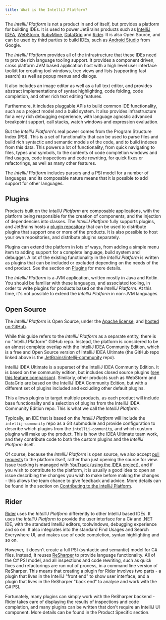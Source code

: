 ```yaml
---
title: What is the IntelliJ Platform?
---
```


The _IntelliJ Platform_ is not a product in and of itself, but provides a platform for building IDEs. It is used to power JetBrains products such as [IntelliJ IDEA](https://www.jetbrains.com/idea/), [WebStorm](https://www.jetbrains.com/webstorm/), [RubyMine](https://www.jetbrains.com/ruby/), [DataGrip](https://www.jetbrains.com/datagrip/) and [Rider](https://www.jetbrains.com/rider/). It is also Open Source, and can be used by third parties to build IDEs, such as [Android Studio](https://developer.android.com/studio/index.html) from Google.

The _IntelliJ Platform_ provides all of the infrastructure that these IDEs need to provide rich language tooling support. It provides a component driven, cross platform JVM based application host with a high level user interface toolkit for creating tool windows, tree views and lists (supporting fast search) as well as popup menus and dialogs.

It also includes an image editor as well as a full text editor, and provides abstract implementations of syntax highlighting, code folding, code completion, and other rich text editing features.

Furthermore, it includes pluggable APIs to build common IDE functionality, such as a project model and a build system. It also provides infrastructure for a very rich debugging experience, with language agnostic advanced breakpoint support, call stacks, watch windows and expression evaluation.

But the _IntelliJ Platform_'s real power comes from the Program Structure Index (PSI). This is a set of functionality that can be used to parse files and build rich syntactic and semantic models of the code, and to build indexes from this data. This powers a lot of functionality, from quick navigating to files, types and symbols, to the contents of code completion windows and find usages, code inspections and code rewriting, for quick fixes or refactorings, as well as many other features.

The _IntelliJ Platform_ includes parsers and a PSI model for a number of languages, and its composable nature means that it is possible to add support for other languages.

## Plugins

Products built on the _IntelliJ Platform_ are composable applications, with the platform being responsible for the creation of components, and the injection of dependencies into classes. The _IntelliJ Platform_ fully supports plugins, and JetBrains hosts a [plugin repository](https://plugins.jetbrains.com) that can be used to distribute plugins that support one or more of the products. It is also possible to host your own repositories, and distribute plugins separately.

Plugins can extend the platform in lots of ways, from adding a simple menu item to adding support for a complete language, build system and debugger. A lot of the existing functionality in the _IntelliJ Platform_ is written as plugins that can be included or excluded depending on the needs of the end product. See the section on [Plugins](/basics.md) for more details.

The _IntelliJ Platform_ is a JVM application, written mostly in Java and Kotlin. You should be familiar with these languages, and associated tooling, in order to write plugins for products based on the _IntelliJ Platform_. At this time, it's not possible to extend the _IntelliJ Platform_ in non-JVM languages.

## Open Source

The _IntelliJ Platform_ is Open Source, under the [Apache license](https://github.com/JetBrains/intellij-community/blob/master/LICENSE.txt), and [hosted on GitHub](https://github.com/JetBrains/intellij-community).

While this guide refers to the _IntelliJ Platform_ as a separate entity, there is no "IntelliJ Platform" GitHub repo. Instead, the platform is considered to be an almost complete overlap with the IntelliJ IDEA Community Edition, which is a free and Open Source version of IntelliJ IDEA Ultimate (the GitHub repo linked above is the [JetBrains/intellij-community](https://github.com/JetBrains/intellij-community) repo).

IntelliJ IDEA Ultimate is a superset of the IntelliJ IDEA Community Edition. It is based on the community edition, but includes closed source plugins ([see this feature comparison](https://www.jetbrains.com/idea/features/editions_comparison_matrix.html)). Similarly, other products such as WebStorm and DataGrip are based on the IntelliJ IDEA Community Edition, but with a different set of plugins included and excluding other default plugins.

This allows plugins to target multiple products, as each product will include base functionality and a selection of plugins from the IntelliJ IDEA Community Edition repo. This is what we call the _IntelliJ Platform_.

Typically, an IDE that is based on the _IntelliJ Platform_ will include the `intellij-community` repo as a Git submodule and provide configuration to describe which plugins from the `intellij-community`, and which custom plugins will make up the product. This is how the IDEA Ultimate team work, and they contribute code to both the custom plugins and the _IntelliJ Platform_ itself.

Of course, because the _IntelliJ Platform_ is open source, we also accept [pull requests](https://github.com/JetBrains/intellij-community/pulls) to the platform itself, rather than just opening the source for view. Issue tracking is managed with [YouTrack (using the IDEA project)](https://youtrack.jetbrains.com/issues/IDEA), and if you wish to contribute to the platform, it is usually a good idea to open an issue describing the changes you wish to make before making the changes - this allows the team chance to give feedback and advice. More details can be found in the section on [Contributing to the IntelliJ Platform](/basics/platform_contributions.md).

## Rider

[Rider](https://www.jetbrains.com/rider/) uses the _IntelliJ Platform_ differently to other IntelliJ based IDEs. It uses the _IntelliJ Platform_ to provide the user interface for a C# and .NET IDE, with the standard IntelliJ editors, toolwindows, debugging experience and so on. It also integrates into the standard Find Usages and Search Everywhere UI, and makes use of code completion, syntax highlighting and so on.

However, it doesn't create a full PSI (syntactic and semantic) model for C# files. Instead, it reuses [ReSharper](https://www.jetbrains.com/resharper/) to provide language functionality. All of the C# PSI model, and all inspections and code rewriting, such as quick fixes and refactorings are run out of process, in a command line version of ReSharper. This means that creating a plugin for Rider involves two parts - a plugin that lives in the IntelliJ "front end" to show user interface, and a plugin that lives in the ReSharper "back end" to analyse and work with the C# PSI.

Fortunately, many plugins can simply work with the ReSharper backend - Rider takes care of displaying the results of inspections and code completion, and many plugins can be written that don't require an IntelliJ UI component. More details can be found in the Product Specific section.
